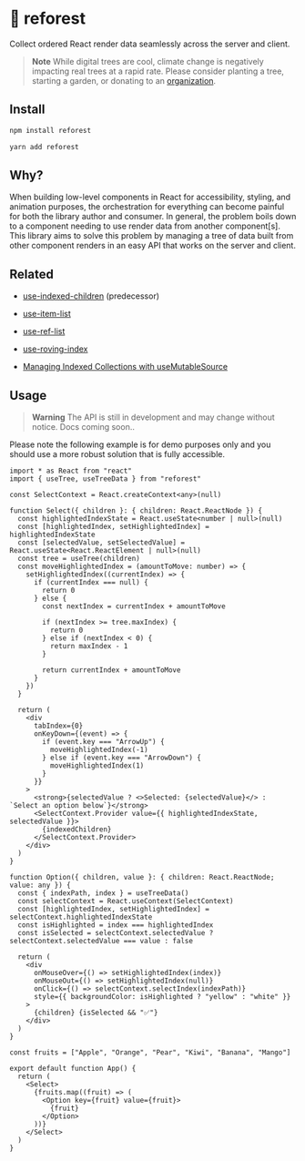 # 🌲 reforest

Collect ordered React render data seamlessly across the server and client.

> **Note**
> While digital trees are cool, climate change is negatively impacting real trees at a rapid rate. Please consider planting a tree, starting a garden, or donating to an [organization](https://onetreeplanted.org/).

## Install

```bash
npm install reforest
```

```bash
yarn add reforest
```

## Why?

When building low-level components in React for accessibility, styling, and animation purposes, the orchestration for everything can become painful for both the library author and consumer. In general, the problem boils down to a component needing to use render data from another component[s]. This library aims to solve this problem by managing a tree of data built from other component renders in an easy API that works on the server and client.

## Related

- [use-indexed-children](https://github.com/souporserious/reforest/tree/f728464cc2b576472cf687a37db16e55b8ad9dea) (predecessor)

- [use-item-list](https://github.com/souporserious/use-item-list)

- [use-ref-list](https://github.com/souporserious/use-ref-list)

- [use-roving-index](https://github.com/souporserious/use-roving-index)

- [Managing Indexed Collections with useMutableSource](https://souporserious.com/managing-indexed-collections-with-usemutablesource/)

## Usage

> **Warning**
> The API is still in development and may change without notice. Docs coming soon..

Please note the following example is for demo purposes only and you should use a more robust solution that is fully accessible.

```tsx
import * as React from "react"
import { useTree, useTreeData } from "reforest"

const SelectContext = React.createContext<any>(null)

function Select({ children }: { children: React.ReactNode }) {
  const highlightedIndexState = React.useState<number | null>(null)
  const [highlightedIndex, setHighlightedIndex] = highlightedIndexState
  const [selectedValue, setSelectedValue] = React.useState<React.ReactElement | null>(null)
  const tree = useTree(children)
  const moveHighlightedIndex = (amountToMove: number) => {
    setHighlightedIndex((currentIndex) => {
      if (currentIndex === null) {
        return 0
      } else {
        const nextIndex = currentIndex + amountToMove

        if (nextIndex >= tree.maxIndex) {
          return 0
        } else if (nextIndex < 0) {
          return maxIndex - 1
        }

        return currentIndex + amountToMove
      }
    })
  }

  return (
    <div
      tabIndex={0}
      onKeyDown={(event) => {
        if (event.key === "ArrowUp") {
          moveHighlightedIndex(-1)
        } else if (event.key === "ArrowDown") {
          moveHighlightedIndex(1)
        }
      }}
    >
      <strong>{selectedValue ? <>Selected: {selectedValue}</> : `Select an option below`}</strong>
      <SelectContext.Provider value={{ highlightedIndexState, selectedValue }}>
        {indexedChildren}
      </SelectContext.Provider>
    </div>
  )
}

function Option({ children, value }: { children: React.ReactNode; value: any }) {
  const { indexPath, index } = useTreeData()
  const selectContext = React.useContext(SelectContext)
  const [highlightedIndex, setHighlightedIndex] = selectContext.highlightedIndexState
  const isHighlighted = index === highlightedIndex
  const isSelected = selectContext.selectedValue ? selectContext.selectedValue === value : false

  return (
    <div
      onMouseOver={() => setHighlightedIndex(index)}
      onMouseOut={() => setHighlightedIndex(null)}
      onClick={() => selectContext.selectIndex(indexPath)}
      style={{ backgroundColor: isHighlighted ? "yellow" : "white" }}
    >
      {children} {isSelected && "✅"}
    </div>
  )
}

const fruits = ["Apple", "Orange", "Pear", "Kiwi", "Banana", "Mango"]

export default function App() {
  return (
    <Select>
      {fruits.map((fruit) => (
        <Option key={fruit} value={fruit}>
          {fruit}
        </Option>
      ))}
    </Select>
  )
}
```
